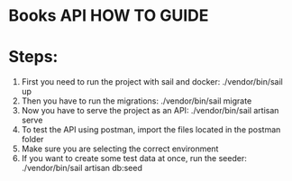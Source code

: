 # Books API HOW TO GUIDE

# Steps:

1. First you need to run the project with sail and docker: ./vendor/bin/sail up
2. Then you have to run the migrations: ./vendor/bin/sail migrate
3. Now you have to serve the project as an API: ./vendor/bin/sail artisan serve
4. To test the API using postman, import the files located in the postman folder
5. Make sure you are selecting the correct environment
6. If you want to create some test data at once, run the seeder: ./vendor/bin/sail artisan db:seed
